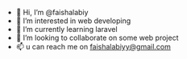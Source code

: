 - 👋 Hi, I’m @faishalabiy
- 👀 I’m interested in web developing
- 🌱 I’m currently learning laravel
- 💞️ I’m looking to collaborate on some web project
- 📫 u can reach me on faishalabiyy@gmail.com
